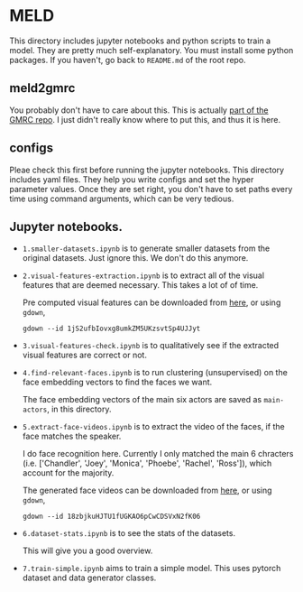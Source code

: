 # MELD

This directory includes jupyter notebooks and python scripts to train a model. They are pretty much self-explanatory. You must install some python packages. If you haven't, go back to `README.md` of the root repo.

## meld2gmrc

You probably don't have to care about this. This is actually [part of the GMRC repo](https://github.com/cltl/GMRCAnnotation). I just didn't really know where to put this, and thus it is here.

## configs

Pleae check this first before running the jupyter notebooks. This directory includes yaml files. They help you write configs and set the hyper parameter values. Once they are set right, you don't have to set paths every time using command arguments, which can be very tedious.

## Jupyter notebooks.

- `1.smaller-datasets.ipynb` is to generate smaller datasets from the original datasets. Just ignore this. We don't do this anymore.
- `2.visual-features-extraction.ipynb` is to extract all of the visual features that are deemed necessary. This takes a lot of of time. 

    Pre computed visual features can be downloaded from [here](https://drive.google.com/file/d/1jS2ufbIovxg8umkZM5UKzsvtSp4UJJyt/view?usp=sharing), or using `gdown`,
    ```
    gdown --id 1jS2ufbIovxg8umkZM5UKzsvtSp4UJJyt
    ```
- `3.visual-features-check.ipynb` is to qualitatively see if the extracted visual features are correct or not.
- `4.find-relevant-faces.ipynb` is to run clustering (unsupervised) on the face embedding vectors to find the faces we want. 

    The face embedding vectors of the main six actors are saved as `main-actors`, in this directory.
- `5.extract-face-videos.ipynb` is to extract the video of the faces, if the face matches the speaker. 

    I do face recognition here. Currently I only matched the main 6 chracters (i.e. ['Chandler', 'Joey', 'Monica', 'Phoebe', 'Rachel', 'Ross']), which account for the majority.

    The generated face videos can be downloaded from [here](https://drive.google.com/file/d/18zbjkuHJTU1fUGKAO6pCwCDSVxN2fK06/view?usp=sharing), or using `gdown`,
    ```
    gdown --id 18zbjkuHJTU1fUGKAO6pCwCDSVxN2fK06
    ```

- `6.dataset-stats.ipynb` is to see the stats of the datasets.

    This will give you a good overview.

- `7.train-simple.ipynb` aims to train a simple model. This uses pytorch dataset and data generator classes.



